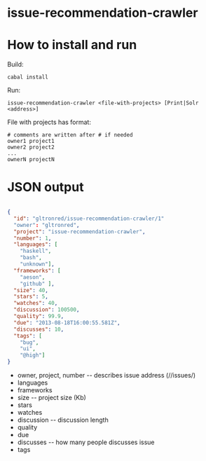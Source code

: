 issue-recommendation-crawler
============================


How to install and run
======================

Build: 

````
cabal install
````

Run:

````
issue-recommendation-crawler <file-with-projects> [Print|Solr <address>]
````

File with projects has format:

````
# comments are written after # if needed
owner1 project1
owner2 project2
...
ownerN projectN
````

JSON output
===========

````json

{
  "id": "gltronred/issue-recommendation-crawler/1"
  "owner": "gltronred",
  "project": "issue-recommendation-crawler",
  "number": 1,
  "languages": [
    "haskell",
    "bash",
    "unknown"],
  "frameworks": [
    "aeson",
    "github" ],
  "size": 40,
  "stars": 5,
  "watches": 40,
  "discussion": 100500,
  "quality": 99.9,
  "due": "2013-08-18T16:00:55.581Z",
  "discusses": 10,
  "tags": [
    "bug",
    "ui",
    "@high"]
}  

````

* owner, project, number -- describes issue address (<owner>/<project>/issues/<number>)
* languages
* frameworks
* size -- project size (Kb)
* stars
* watches
* discussion -- discussion length
* quality
* due
* discusses -- how many people discusses issue
* tags